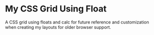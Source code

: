 # My CSS Grid Using Float

A CSS grid using floats and calc for future reference and customization when creating my layouts for older browser support.
